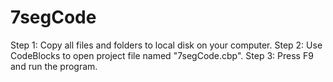 # 7segCode
Step 1: Copy all files and folders to local disk on your computer.
Step 2: Use CodeBlocks to open project file named "7segCode.cbp".
Step 3: Press F9 and run the program.
